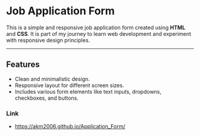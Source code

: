 # Job Application Form

This is a simple and responsive job application form created using **HTML** and **CSS**. It is part of my journey to learn web development and experiment with responsive design principles.

---

## Features
- Clean and minimalistic design.
- Responsive layout for different screen sizes.
- Includes various form elements like text inputs, dropdowns, checkboxes, and buttons.

### Link
- https://akm2006.github.io/Application_Form/
